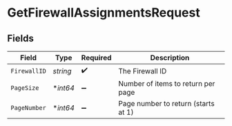# GetFirewallAssignmentsRequest


## Fields

| Field                               | Type                                | Required                            | Description                         |
| ----------------------------------- | ----------------------------------- | ----------------------------------- | ----------------------------------- |
| `FirewallID`                        | *string*                            | :heavy_check_mark:                  | The Firewall ID                     |
| `PageSize`                          | **int64*                            | :heavy_minus_sign:                  | Number of items to return per page  |
| `PageNumber`                        | **int64*                            | :heavy_minus_sign:                  | Page number to return (starts at 1) |